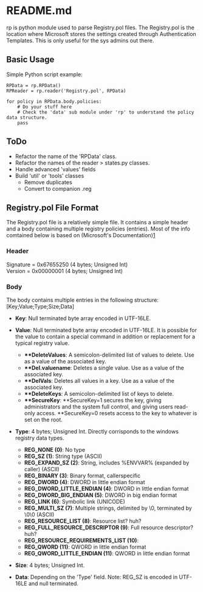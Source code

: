 README.md
=========

rp is python module used to parse Registry.pol files. The Registry.pol is the location where Microsoft stores the settings created through Authentication Templates. This is only useful for the sys admins out there.

## Basic Usage
Simple Python script example:

	RPData = rp.RPData()
	RPReader = rp.reader('Registry.pol', RPData)

	for policy in RPData.body.policies:
		# Do your stuff here
		# Check the 'data' sub module under 'rp' to understand the policy data structure.
		pass

## ToDo
* Refactor the name of the 'RPData' class.
* Refactor the names of the reader > states.py classes.
* Handle advanced 'values' fields
* Build 'util' or 'tools' classes
	* Remove duplicates
	* Convert to companion .reg

## Registry.pol File Format
The Registry.pol file is a relatively simple file.  It contains a simple header and a body containing multiple registry policies (entries). Most of the info comtained below is based on (Microsoft's Documentation)[1]

 [1]: http://msdn.microsoft.com/en-us/library/windows/desktop/aa374407(v=vs.85).aspx

### Header
Signature = 0x67655250 (4 bytes; Unsigned Int)  
Version = 0x00000001 (4 bytes; Unsigned Int)  

### Body
The body contains multiple entries in the following structure:  
	[Key;Value;Type;Size;Data]


* **Key**: Null terminated byte array encoded in UTF-16LE.  
* **Value**: Null terminated byte array encoded in UTF-16LE. It is possible for the value to contain a special command in addition or replacement for a typical registry value.
	* **\*\*DeleteValues**: A semicolon-delimited list of values to delete. Use as a value of the associated key.
	* **\*\*Del.valuename**: Deletes a single value. Use as a value of the associated key.
	* **\*\*DelVals**: Deletes all values in a key. Use as a value of the associated key.
	* **\*\*DeleteKeys**: A semicolon-delimited list of keys to delete.
	* **\*\*SecureKey**: **SecureKey=1 secures the key, giving administrators and the system full control, and giving users read-only access. **SecureKey=0 resets access to the key to whatever is set on the root.
	
* **Type**: 4 bytes; Unsigned Int. Directly corrisponds to the windows registry data types.
	* **REG_NONE (0)**: No type
	* **REG_SZ (1)**: String type (ASCII)
	* **REG_EXPAND_SZ (2)**: String, includes %ENVVAR% (expanded by caller) (ASCII)
	* **REG_BINARY (3)**: Binary format, callerspecific
	* **REG_DWORD (4)**: DWORD in little endian format
	* **REG_DWORD_LITTLE_ENDIAN (4)**: DWORD in little endian format
	* **REG_DWORD_BIG_ENDIAN (5)**: DWORD in big endian format
	* **REG_LINK (6)**: Symbolic link (UNICODE)
	* **REG_MULTI_SZ (7)**: Multiple strings, delimited by \0, terminated by \0\0 (ASCII)
	* **REG_RESOURCE_LIST (8)**: Resource list? huh?
	* **REG_FULL_RESOURCE_DESCRIPTOR (9)**: Full resource descriptor? huh?
	* **REG_RESOURCE_REQUIREMENTS_LIST (10)**:
	* **REG_QWORD (11)**: QWORD in little endian format
	* **REG_QWORD_LITTLE_ENDIAN (11)**: QWORD in little endian format

* **Size**: 4 bytes; Unsigned Int.  
* **Data**: Depending on the 'Type' field. Note: REG_SZ is encoded in UTF-16LE and null terminated.  




